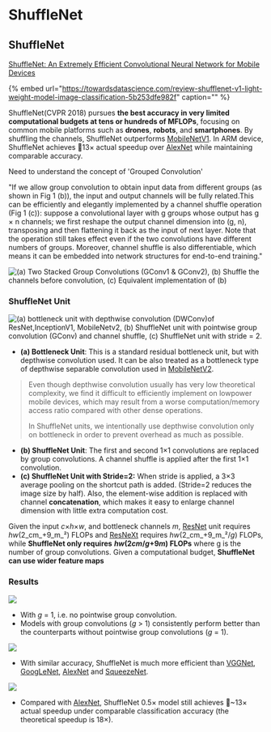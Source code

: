 # ShuffleNet

## ShuffleNet

[ShuffleNet: An Extremely Efficient Convolutional Neural Network for Mobile Devices](https://arxiv.org/abs/1707.01083)

{% embed url="https://towardsdatascience.com/review-shufflenet-v1-light-weight-model-image-classification-5b253dfe982f" caption="" %}

ShuffleNet\(CVPR 2018\) pursues **the best accuracy in very limited computational budgets at tens or hundreds of MFLOPs**, focusing on common mobile platforms such as **drones**, **robots**, and **smartphones**. By shuffling the channels, ShuffleNet outperforms [MobileNetV1](https://towardsdatascience.com/review-mobilenetv1-depthwise-separable-convolution-light-weight-model-a382df364b69). In ARM device, ShuffleNet achieves 13× actual speedup over [AlexNet](https://medium.com/coinmonks/paper-review-of-alexnet-caffenet-winner-in-ilsvrc-2012-image-classification-b93598314160) while maintaining comparable accuracy.

Need to understand the concept of 'Grouped Convolution'

"If we allow group convolution to obtain input data from different groups \(as shown in Fig 1 \(b\)\), the input and output channels will be fully related.This can be efficiently and elegantly implemented by a channel shuffle operation \(Fig 1 \(c\)\): suppose a convolutional layer with g groups whose output has g × n channels; we first reshape the output channel dimension into \(g, n\), transposing and then flattening it back as the input of next layer. Note that the operation still takes effect even if the two convolutions have different numbers of groups. Moreover, channel shuffle is also differentiable, which means it can be embedded into network structures for end-to-end training."

![\(a\) Two Stacked Group Convolutions \(GConv1 &amp; GConv2\), \(b\) Shuffle the channels before convolution, \(c\) Equivalent implementation of \(b\)](../../../images/image%20%28197%29.png)

### **ShuffleNet Unit**

![\(a\) bottleneck unit with depthwise convolution \(DWConv\)of ResNet,InceptionV1, MobileNetv2, \(b\) ShuffleNet unit with pointwise group convolution \(GConv\) and channel shuffle, \(c\) ShuffleNet unit with stride = 2.](../../../images/image%20%28196%29.png)

* **\(a\) Bottleneck Unit**: This is a standard residual bottleneck unit, but with depthwise convolution used. It can be also treated as a bottleneck type of depthwise separable convolution used in [MobileNetV2](https://towardsdatascience.com/review-mobilenetv2-light-weight-model-image-classification-8febb490e61c).

> Even though depthwise convolution usually has very low theoretical complexity, we find it difficult to efficiently implement on lowpower mobile devices, which may result from a worse computation/memory access ratio compared with other dense operations.
>
> In ShuffleNet units, we intentionally use depthwise convolution only on bottleneck in order to prevent overhead as much as possible.

* **\(b\) ShuffleNet Unit**: The first and second 1×1 convolutions are replaced by group convolutions. A channel shuffle is applied after the first 1×1 convolution.
* **\(c\) ShuffleNet Unit with Stride=2:** When stride is applied, a 3×3 average pooling on the shortcut path is added.  \(Stride=2 reduces the image size by half\). Also, the element-wise addition is replaced with channel **concatenation**, which makes it easy to enlarge channel dimension with little extra computation cost.

Given the input _c_×_h_×_w_, and bottleneck channels _m_, [ResNet](https://towardsdatascience.com/review-resnet-winner-of-ilsvrc-2015-image-classification-localization-detection-e39402bfa5d8) unit requires _hw_\(2_cm_+9_m_²\) FLOPs and [ResNeXt](https://towardsdatascience.com/review-resnext-1st-runner-up-of-ilsvrc-2016-image-classification-15d7f17b42ac) requires _hw_\(2_cm_+9_m_²/_g_\) FLOPs, while **ShuffleNet only requires** _**hw**_**\(2**_**cm**_**/**_**g**_**+9**_**m**_**\) FLOPs** where g is the number of group convolutions. Given a computational budget, **ShuffleNet can use wider feature maps**

### **Results**

![](../../../images/image%20%28198%29.png)

* With _g_ = 1, i.e. no pointwise group convolution.
* Models with group convolutions \(_g_ &gt; 1\) consistently perform better than the counterparts without pointwise group convolutions \(_g_ = 1\).

![](../../../images/image%20%28195%29.png)

* With similar accuracy, ShuffleNet is much more efficient than [VGGNet](https://medium.com/coinmonks/paper-review-of-vggnet-1st-runner-up-of-ilsvlc-2014-image-classification-d02355543a11), [GoogLeNet](https://medium.com/coinmonks/paper-review-of-googlenet-inception-v1-winner-of-ilsvlc-2014-image-classification-c2b3565a64e7), [AlexNet](https://medium.com/coinmonks/paper-review-of-alexnet-caffenet-winner-in-ilsvrc-2012-image-classification-b93598314160) and [SqueezeNet](https://towardsdatascience.com/review-squeezenet-image-classification-e7414825581a).

![](../../../images/image%20%28200%29.png)

* Compared with [AlexNet](https://medium.com/coinmonks/paper-review-of-alexnet-caffenet-winner-in-ilsvrc-2012-image-classification-b93598314160), ShuffleNet 0.5× model still achieves ~13× actual speedup under comparable classification accuracy \(the theoretical speedup is 18×\).

